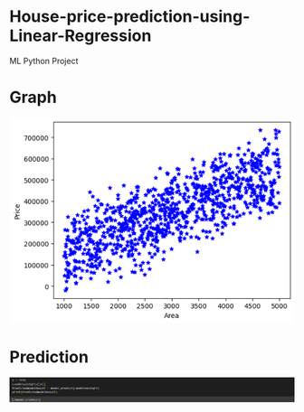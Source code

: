 # House-price-prediction-using-Linear-Regression
ML Python Project

# Graph 

![](https://github.com/developer-venish/House-price-prediction-using-Linear-Regression/blob/main/graph.png)

# Prediction 

![](https://github.com/developer-venish/House-price-prediction-using-Linear-Regression/blob/main/predict.png)


